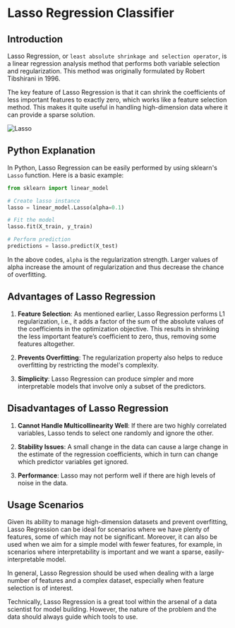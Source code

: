 # Lasso Regression Classifier

## Introduction

Lasso Regression, or `least absolute shrinkage and selection operator`, is a linear regression analysis method that performs both variable selection and regularization. This method was originally formulated by Robert Tibshirani in 1996.

The key feature of Lasso Regression is that it can shrink the coefficients of less important features to exactly zero, which works like a feature selection method. This makes it quite useful in handling high-dimension data where it can provide a sparse solution.

![Lasso](https://miro.medium.com/v2/resize:fit:1228/format:webp/1*VyjsgGMEmJfqxc0kcDaCYA.png)

## Python Explanation

In Python, Lasso Regression can be easily performed by using sklearn's `Lasso` function. Here is a basic example:

```python
from sklearn import linear_model

# Create lasso instance
lasso = linear_model.Lasso(alpha=0.1)

# Fit the model
lasso.fit(X_train, y_train)

# Perform prediction
predictions = lasso.predict(X_test)
```

In the above codes, `alpha` is the regularization strength. Larger values of alpha increase the amount of regularization and thus decrease the chance of overfitting.

## Advantages of Lasso Regression

1. **Feature Selection**: As mentioned earlier, Lasso Regression performs L1 regularization, i.e., it adds a factor of the sum of the absolute values of the coefficients in the optimization objective. This results in shrinking the less important feature’s coefficient to zero, thus, removing some features altogether.

2. **Prevents Overfitting**: The regularization property also helps to reduce overfitting by restricting the model's complexity.

3. **Simplicity**: Lasso Regression can produce simpler and more interpretable models that involve only a subset of the predictors.

## Disadvantages of Lasso Regression

1. **Cannot Handle Multicollinearity Well**: If there are two highly correlated variables, Lasso tends to select one randomly and ignore the other.

2. **Stability Issues**: A small change in the data can cause a large change in the estimate of the regression coefficients, which in turn can change which predictor variables get ignored.

3. **Performance**: Lasso may not perform well if there are high levels of noise in the data.

## Usage Scenarios

Given its ability to manage high-dimension datasets and prevent overfitting, Lasso Regression can be ideal for scenarios where we have plenty of features, some of which may not be significant. Moreover, it can also be used when we aim for a simple model with fewer features, for example, in scenarios where interpretability is important and we want a sparse, easily-interpretable model.

In general, Lasso Regression should be used when dealing with a large number of features and a complex dataset, especially when feature selection is of interest.

Technically, Lasso Regression is a great tool within the arsenal of a data scientist for model building. However, the nature of the problem and the data should always guide which tools to use.
